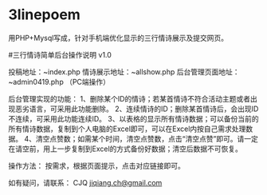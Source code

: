 # 3linepoem
用PHP+Mysql写成，针对手机端优化显示的三行情诗展示及提交网页。

#三行情诗简单后台操作说明 v1.0

投稿地址：~index.php
情诗展示地址：~allshow.php
后台管理页面地址：~admin0419.php （PC端操作）

后台管理实现的功能：
	1、删除某个ID的情诗；若某首情诗不符合活动主题或者出现恶劣语言，可采用此功能删除。
	2、连续情诗的ID；删除某首情诗后，会出现ID不连续，可采用此功能连续ID。
	3、以表格的显示所有情诗数据；可以备份当前的所有情诗数据，复制到个人电脑的Excel即可，可以在Excel内按自己需求处理数据。
	4、清空点赞数；如需某个时间，清空点赞数，点击“清空点赞”即可。请一定在请空前，用上一步复制到Excel的方式备份好数据；清空后数据不可恢复。

操作方法：
	按需求，根据页面提示，点击对应链接即可。

如有疑问，请联系：
	CJQ   jiqiang.ch@gmail.com